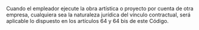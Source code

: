 Cuando el empleador ejecute la obra artística o proyecto por cuenta de otra empresa, cualquiera sea la naturaleza jurídica del vínculo contractual, será aplicable lo dispuesto en los artículos 64 y 64 bis de este Código.